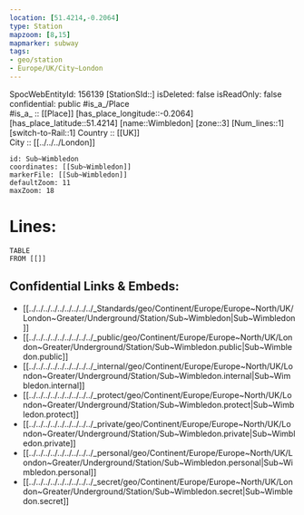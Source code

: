 ```yaml
---
location: [51.4214,-0.2064] 
type: Station 
mapzoom: [8,15] 
mapmarker: subway 
tags:
- geo/station
- Europe/UK/City~London
---
```

SpocWebEntityId: 156139
[StationSId::] 
isDeleted: false
isReadOnly: false
confidential: public
#is_a_/Place  
#is_a_ :: [[Place]] 
[has_place_longitude::-0.2064] 
[has_place_latitude::51.4214] 
[name::Wimbledon] 
[zone::3] 
[Num_lines::1] 
[switch-to-Rail::1] 
Country :: [[UK]]  
City :: [[../../../London]]  


```leaflet
id: Sub~Wimbledon
coordinates: [[Sub~Wimbledon]] 
markerFile: [[Sub~Wimbledon]] 
defaultZoom: 11 
maxZoom: 18
```


# Lines: 
```dataview
TABLE 
FROM [[]] 
```

## Confidential Links & Embeds: 
- [[../../../../../../../../../_Standards/geo/Continent/Europe/Europe~North/UK/London~Greater/Underground/Station/Sub~Wimbledon|Sub~Wimbledon]] 
- [[../../../../../../../../../_public/geo/Continent/Europe/Europe~North/UK/London~Greater/Underground/Station/Sub~Wimbledon.public|Sub~Wimbledon.public]] 
- [[../../../../../../../../../_internal/geo/Continent/Europe/Europe~North/UK/London~Greater/Underground/Station/Sub~Wimbledon.internal|Sub~Wimbledon.internal]] 
- [[../../../../../../../../../_protect/geo/Continent/Europe/Europe~North/UK/London~Greater/Underground/Station/Sub~Wimbledon.protect|Sub~Wimbledon.protect]] 
- [[../../../../../../../../../_private/geo/Continent/Europe/Europe~North/UK/London~Greater/Underground/Station/Sub~Wimbledon.private|Sub~Wimbledon.private]] 
- [[../../../../../../../../../_personal/geo/Continent/Europe/Europe~North/UK/London~Greater/Underground/Station/Sub~Wimbledon.personal|Sub~Wimbledon.personal]] 
- [[../../../../../../../../../_secret/geo/Continent/Europe/Europe~North/UK/London~Greater/Underground/Station/Sub~Wimbledon.secret|Sub~Wimbledon.secret]] 

